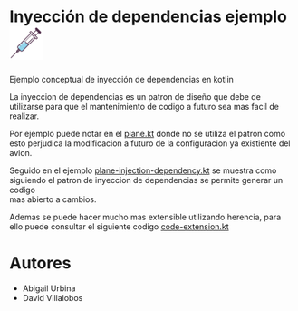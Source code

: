 # Inyección de dependencias ejemplo <img src="img/injection.png" width="60">   

Ejemplo conceptual de inyección de dependencias en kotlin

La inyeccion de dependencias es un patron de diseño 
que debe de utilizarse para que el mantenimiento de 
codigo a futuro sea mas facil de realizar.

Por ejemplo puede notar en el [plane.kt](src/plane.kt) donde no se utiliza 
el patron como esto perjudica la modificacion a futuro de la configuracion ya existiente del avion.

Seguido en el ejemplo  [plane-injection-dependency.kt](src/plane-injection-dependency.kt) se muestra como siguiendo el 
patron de inyeccion de dependencias se permite generar un codigo  
mas abierto a cambios.

Ademas se puede hacer mucho mas extensible utilizando herencia, para ello 
puede consultar el siguiente codigo [code-extension.kt](src/code-extension.kt)

# Autores
* Abigail Urbina
* David Villalobos
